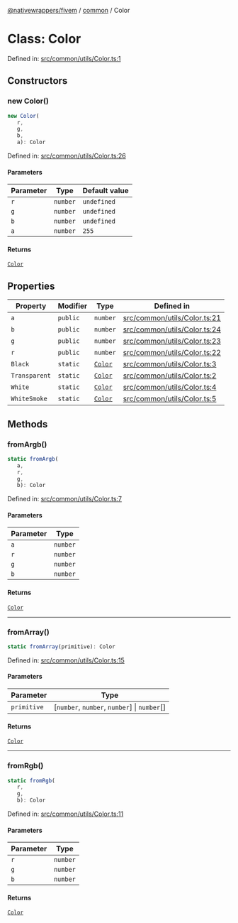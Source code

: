 [@nativewrappers/fivem](../../README.md) / [common](../README.md) / Color

# Class: Color

Defined in: [src/common/utils/Color.ts:1](https://github.com/nativewrappers/nativewrappers/blob/bed19baaeaf131ae08126ef8189b9b3d2beb3a28/src/common/utils/Color.ts#L1)

## Constructors

### new Color()

```ts
new Color(
   r, 
   g, 
   b, 
   a): Color
```

Defined in: [src/common/utils/Color.ts:26](https://github.com/nativewrappers/nativewrappers/blob/bed19baaeaf131ae08126ef8189b9b3d2beb3a28/src/common/utils/Color.ts#L26)

#### Parameters

| Parameter | Type | Default value |
| ------ | ------ | ------ |
| `r` | `number` | `undefined` |
| `g` | `number` | `undefined` |
| `b` | `number` | `undefined` |
| `a` | `number` | `255` |

#### Returns

[`Color`](Color.md)

## Properties

| Property | Modifier | Type | Defined in |
| ------ | ------ | ------ | ------ |
| <a id="a-1"></a> `a` | `public` | `number` | [src/common/utils/Color.ts:21](https://github.com/nativewrappers/nativewrappers/blob/bed19baaeaf131ae08126ef8189b9b3d2beb3a28/src/common/utils/Color.ts#L21) |
| <a id="b-1"></a> `b` | `public` | `number` | [src/common/utils/Color.ts:24](https://github.com/nativewrappers/nativewrappers/blob/bed19baaeaf131ae08126ef8189b9b3d2beb3a28/src/common/utils/Color.ts#L24) |
| <a id="g-1"></a> `g` | `public` | `number` | [src/common/utils/Color.ts:23](https://github.com/nativewrappers/nativewrappers/blob/bed19baaeaf131ae08126ef8189b9b3d2beb3a28/src/common/utils/Color.ts#L23) |
| <a id="r-1"></a> `r` | `public` | `number` | [src/common/utils/Color.ts:22](https://github.com/nativewrappers/nativewrappers/blob/bed19baaeaf131ae08126ef8189b9b3d2beb3a28/src/common/utils/Color.ts#L22) |
| <a id="black"></a> `Black` | `static` | [`Color`](Color.md) | [src/common/utils/Color.ts:3](https://github.com/nativewrappers/nativewrappers/blob/bed19baaeaf131ae08126ef8189b9b3d2beb3a28/src/common/utils/Color.ts#L3) |
| <a id="transparent"></a> `Transparent` | `static` | [`Color`](Color.md) | [src/common/utils/Color.ts:2](https://github.com/nativewrappers/nativewrappers/blob/bed19baaeaf131ae08126ef8189b9b3d2beb3a28/src/common/utils/Color.ts#L2) |
| <a id="white"></a> `White` | `static` | [`Color`](Color.md) | [src/common/utils/Color.ts:4](https://github.com/nativewrappers/nativewrappers/blob/bed19baaeaf131ae08126ef8189b9b3d2beb3a28/src/common/utils/Color.ts#L4) |
| <a id="whitesmoke"></a> `WhiteSmoke` | `static` | [`Color`](Color.md) | [src/common/utils/Color.ts:5](https://github.com/nativewrappers/nativewrappers/blob/bed19baaeaf131ae08126ef8189b9b3d2beb3a28/src/common/utils/Color.ts#L5) |

## Methods

### fromArgb()

```ts
static fromArgb(
   a, 
   r, 
   g, 
   b): Color
```

Defined in: [src/common/utils/Color.ts:7](https://github.com/nativewrappers/nativewrappers/blob/bed19baaeaf131ae08126ef8189b9b3d2beb3a28/src/common/utils/Color.ts#L7)

#### Parameters

| Parameter | Type |
| ------ | ------ |
| `a` | `number` |
| `r` | `number` |
| `g` | `number` |
| `b` | `number` |

#### Returns

[`Color`](Color.md)

***

### fromArray()

```ts
static fromArray(primitive): Color
```

Defined in: [src/common/utils/Color.ts:15](https://github.com/nativewrappers/nativewrappers/blob/bed19baaeaf131ae08126ef8189b9b3d2beb3a28/src/common/utils/Color.ts#L15)

#### Parameters

| Parameter | Type |
| ------ | ------ |
| `primitive` | \[`number`, `number`, `number`\] \| `number`[] |

#### Returns

[`Color`](Color.md)

***

### fromRgb()

```ts
static fromRgb(
   r, 
   g, 
   b): Color
```

Defined in: [src/common/utils/Color.ts:11](https://github.com/nativewrappers/nativewrappers/blob/bed19baaeaf131ae08126ef8189b9b3d2beb3a28/src/common/utils/Color.ts#L11)

#### Parameters

| Parameter | Type |
| ------ | ------ |
| `r` | `number` |
| `g` | `number` |
| `b` | `number` |

#### Returns

[`Color`](Color.md)
